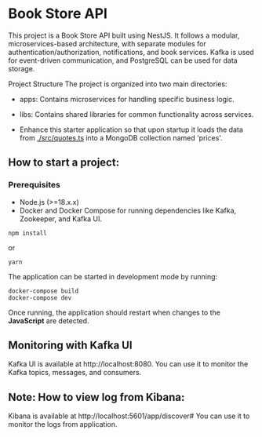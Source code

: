 # Book Store API

This project is a Book Store API built using NestJS. It follows a modular, microservices-based architecture, with separate modules for authentication/authorization, notifications, and book services. Kafka is used for event-driven communication, and PostgreSQL can be used for data storage.

Project Structure
The project is organized into two main directories:

- apps: Contains microservices for handling specific business logic.
- libs: Contains shared libraries for common functionality across services.

- Enhance this starter application so that upon startup it loads the data from [./src/quotes.ts](./src/quotes.ts) into a MongoDB collection named 'prices'.

## How to start a project:

### Prerequisites
- Node.js (>=18.x.x)
- Docker and Docker Compose for running dependencies like Kafka, Zookeeper, and Kafka UI.

```
npm install
```

or

```
yarn
```

The application can be started in development mode by running:

```
docker-compose build
docker-compose dev
```

Once running, the application should restart when changes to the **JavaScript** are detected.

## Monitoring with Kafka UI
Kafka UI is available at http://localhost:8080. You can use it to monitor the Kafka topics, messages, and consumers.

## Note: How to view log from Kibana:
Kibana is available at http://localhost:5601/app/discover# You can use it to monitor the logs from application.
